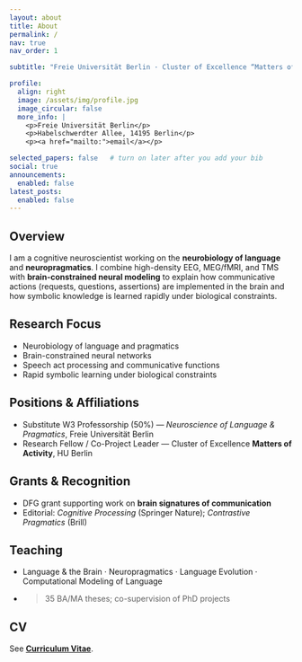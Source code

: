 ```yaml
---
layout: about
title: About
permalink: /
nav: true
nav_order: 1

subtitle: "Freie Universität Berlin · Cluster of Excellence “Matters of Activity” (HU Berlin)"

profile:
  align: right
  image: /assets/img/profile.jpg
  image_circular: false
  more_info: |
    <p>Freie Universität Berlin</p>
    <p>Habelschwerdter Allee, 14195 Berlin</p>
    <p><a href="mailto:">email</a></p>

selected_papers: false   # turn on later after you add your bib
social: true
announcements:
  enabled: false
latest_posts:
  enabled: false
---
```


## Overview
I am a cognitive neuroscientist working on the **neurobiology of language** and **neuropragmatics**. I combine high-density EEG, MEG/fMRI, and TMS with **brain-constrained neural modeling** to explain how communicative actions (requests, questions, assertions) are implemented in the brain and how symbolic knowledge is learned rapidly under biological constraints.

## Research Focus
- Neurobiology of language and pragmatics  
- Brain-constrained neural networks  
- Speech act processing and communicative functions  
- Rapid symbolic learning under biological constraints  

## Positions & Affiliations
- Substitute W3 Professorship (50%) — *Neuroscience of Language & Pragmatics*, Freie Universität Berlin  
- Research Fellow / Co-Project Leader — Cluster of Excellence **Matters of Activity**, HU Berlin

## Grants & Recognition
- DFG grant supporting work on **brain signatures of communication**  
- Editorial: *Cognitive Processing* (Springer Nature); *Contrastive Pragmatics* (Brill)

## Teaching
- Language & the Brain · Neuropragmatics · Language Evolution · Computational Modeling of Language  
- >35 BA/MA theses; co-supervision of PhD projects

## CV
See **[Curriculum Vitae](/cv/)**.
